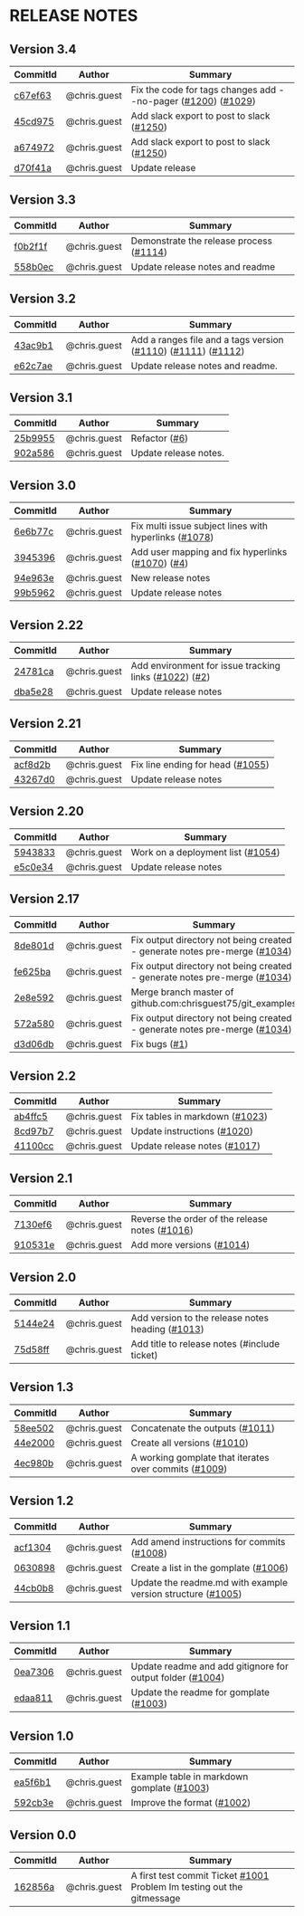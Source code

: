# RELEASE NOTES
## Version 3.4
| CommitId      | Author        | Summary       |
| ------------- | ------------- | ------------- |
|[c67ef63](https://github.com/chrisguest75/git_examples/commit/c67ef63)|@chris.guest|Fix the code for tags changes  add --no-pager ([#1200](https://github.com/chrisguest75/git_examples/issues/1200)) ([#1029](https://github.com/chrisguest75/git_examples/issues/1029))|
|[45cd975](https://github.com/chrisguest75/git_examples/commit/45cd975)|@chris.guest|Add slack export to post to slack ([#1250](https://github.com/chrisguest75/git_examples/issues/1250))|
|[a674972](https://github.com/chrisguest75/git_examples/commit/a674972)|@chris.guest|Add slack export to post to slack ([#1250](https://github.com/chrisguest75/git_examples/issues/1250))|
|[d70f41a](https://github.com/chrisguest75/git_examples/commit/d70f41a)|@chris.guest|Update release|
## Version 3.3
| CommitId      | Author        | Summary       |
| ------------- | ------------- | ------------- |
|[f0b2f1f](https://github.com/chrisguest75/git_examples/commit/f0b2f1f)|@chris.guest|Demonstrate the release process ([#1114](https://github.com/chrisguest75/git_examples/issues/1114))|
|[558b0ec](https://github.com/chrisguest75/git_examples/commit/558b0ec)|@chris.guest|Update release notes and readme|
## Version 3.2
| CommitId      | Author        | Summary       |
| ------------- | ------------- | ------------- |
|[43ac9b1](https://github.com/chrisguest75/git_examples/commit/43ac9b1)|@chris.guest|Add a ranges file and a tags version ([#1110](https://github.com/chrisguest75/git_examples/issues/1110)) ([#1111](https://github.com/chrisguest75/git_examples/issues/1111)) ([#1112](https://github.com/chrisguest75/git_examples/issues/1112))|
|[e62c7ae](https://github.com/chrisguest75/git_examples/commit/e62c7ae)|@chris.guest|Update release notes and readme.|
## Version 3.1
| CommitId      | Author        | Summary       |
| ------------- | ------------- | ------------- |
|[25b9955](https://github.com/chrisguest75/git_examples/commit/25b9955)|@chris.guest|Refactor ([#6](https://github.com/chrisguest75/git_examples/issues/6))|
|[902a586](https://github.com/chrisguest75/git_examples/commit/902a586)|@chris.guest|Update release notes.|
## Version 3.0
| CommitId      | Author        | Summary       |
| ------------- | ------------- | ------------- |
|[6e6b77c](https://github.com/chrisguest75/git_examples/commit/6e6b77c)|@chris.guest|Fix multi issue subject lines with hyperlinks ([#1078](https://github.com/chrisguest75/git_examples/issues/1078))|
|[3945396](https://github.com/chrisguest75/git_examples/commit/3945396)|@chris.guest|Add user mapping and fix hyperlinks ([#1070](https://github.com/chrisguest75/git_examples/issues/1070)) ([#4](https://github.com/chrisguest75/git_examples/issues/4))|
|[94e963e](https://github.com/chrisguest75/git_examples/commit/94e963e)|@chris.guest|New release notes|
|[99b5962](https://github.com/chrisguest75/git_examples/commit/99b5962)|@chris.guest|Update release notes|
## Version 2.22
| CommitId      | Author        | Summary       |
| ------------- | ------------- | ------------- |
|[24781ca](https://github.com/chrisguest75/git_examples/commit/24781ca)|@chris.guest|Add environment for issue tracking links  ([#1022](https://github.com/chrisguest75/git_examples/issues/1022)) ([#2](https://github.com/chrisguest75/git_examples/issues/2))|
|[dba5e28](https://github.com/chrisguest75/git_examples/commit/dba5e28)|@chris.guest|Update release notes|
## Version 2.21
| CommitId      | Author        | Summary       |
| ------------- | ------------- | ------------- |
|[acf8d2b](https://github.com/chrisguest75/git_examples/commit/acf8d2b)|@chris.guest|Fix line ending for head ([#1055](https://github.com/chrisguest75/git_examples/issues/1055))|
|[43267d0](https://github.com/chrisguest75/git_examples/commit/43267d0)|@chris.guest|Update release notes|
## Version 2.20
| CommitId      | Author        | Summary       |
| ------------- | ------------- | ------------- |
|[5943833](https://github.com/chrisguest75/git_examples/commit/5943833)|@chris.guest|Work on a deployment list ([#1054](https://github.com/chrisguest75/git_examples/issues/1054))|
|[e5c0e34](https://github.com/chrisguest75/git_examples/commit/e5c0e34)|@chris.guest|Update release notes|
## Version 2.17
| CommitId      | Author        | Summary       |
| ------------- | ------------- | ------------- |
|[8de801d](https://github.com/chrisguest75/git_examples/commit/8de801d)|@chris.guest|Fix output directory not being created - generate notes pre-merge ([#1034](https://github.com/chrisguest75/git_examples/issues/1034))|
|[fe625ba](https://github.com/chrisguest75/git_examples/commit/fe625ba)|@chris.guest|Fix output directory not being created - generate notes pre-merge ([#1034](https://github.com/chrisguest75/git_examples/issues/1034))|
|[2e8e592](https://github.com/chrisguest75/git_examples/commit/2e8e592)|@chris.guest|Merge branch master of github.com:chrisguest75/git_examples|
|[572a580](https://github.com/chrisguest75/git_examples/commit/572a580)|@chris.guest|Fix output directory not being created - generate notes pre-merge ([#1034](https://github.com/chrisguest75/git_examples/issues/1034))|
|[d3d06db](https://github.com/chrisguest75/git_examples/commit/d3d06db)|@chris.guest|Fix bugs ([#1](https://github.com/chrisguest75/git_examples/issues/1))|
## Version 2.2
| CommitId      | Author        | Summary       |
| ------------- | ------------- | ------------- |
|[ab4ffc5](https://github.com/chrisguest75/git_examples/commit/ab4ffc5)|@chris.guest|Fix tables in markdown ([#1023](https://github.com/chrisguest75/git_examples/issues/1023))|
|[8cd97b7](https://github.com/chrisguest75/git_examples/commit/8cd97b7)|@chris.guest|Update instructions ([#1020](https://github.com/chrisguest75/git_examples/issues/1020))|
|[41100cc](https://github.com/chrisguest75/git_examples/commit/41100cc)|@chris.guest|Update release notes ([#1017](https://github.com/chrisguest75/git_examples/issues/1017))|
## Version 2.1
| CommitId      | Author        | Summary       |
| ------------- | ------------- | ------------- |
|[7130ef6](https://github.com/chrisguest75/git_examples/commit/7130ef6)|@chris.guest|Reverse the order of the release notes ([#1016](https://github.com/chrisguest75/git_examples/issues/1016))|
|[910531e](https://github.com/chrisguest75/git_examples/commit/910531e)|@chris.guest|Add more versions  ([#1014](https://github.com/chrisguest75/git_examples/issues/1014))|
## Version 2.0
| CommitId      | Author        | Summary       |
| ------------- | ------------- | ------------- |
|[5144e24](https://github.com/chrisguest75/git_examples/commit/5144e24)|@chris.guest|Add version to the release notes heading ([#1013](https://github.com/chrisguest75/git_examples/issues/1013))|
|[75d58ff](https://github.com/chrisguest75/git_examples/commit/75d58ff)|@chris.guest|Add title to release notes (#include ticket)|
## Version 1.3
| CommitId      | Author        | Summary       |
| ------------- | ------------- | ------------- |
|[58ee502](https://github.com/chrisguest75/git_examples/commit/58ee502)|@chris.guest|Concatenate the outputs ([#1011](https://github.com/chrisguest75/git_examples/issues/1011))|
|[44e2000](https://github.com/chrisguest75/git_examples/commit/44e2000)|@chris.guest|Create all versions ([#1010](https://github.com/chrisguest75/git_examples/issues/1010))|
|[4ec980b](https://github.com/chrisguest75/git_examples/commit/4ec980b)|@chris.guest|A working gomplate that iterates over commits ([#1009](https://github.com/chrisguest75/git_examples/issues/1009))|
## Version 1.2
| CommitId      | Author        | Summary       |
| ------------- | ------------- | ------------- |
|[acf1304](https://github.com/chrisguest75/git_examples/commit/acf1304)|@chris.guest|Add amend instructions for commits ([#1008](https://github.com/chrisguest75/git_examples/issues/1008))|
|[0630898](https://github.com/chrisguest75/git_examples/commit/0630898)|@chris.guest|Create a list in the gomplate ([#1006](https://github.com/chrisguest75/git_examples/issues/1006))|
|[44cb0b8](https://github.com/chrisguest75/git_examples/commit/44cb0b8)|@chris.guest|Update the readme.md with example version structure ([#1005](https://github.com/chrisguest75/git_examples/issues/1005))|
## Version 1.1
| CommitId      | Author        | Summary       |
| ------------- | ------------- | ------------- |
|[0ea7306](https://github.com/chrisguest75/git_examples/commit/0ea7306)|@chris.guest|Update readme and add gitignore for output folder ([#1004](https://github.com/chrisguest75/git_examples/issues/1004))|
|[edaa811](https://github.com/chrisguest75/git_examples/commit/edaa811)|@chris.guest|Update the readme for gomplate ([#1003](https://github.com/chrisguest75/git_examples/issues/1003))|
## Version 1.0
| CommitId      | Author        | Summary       |
| ------------- | ------------- | ------------- |
|[ea5f6b1](https://github.com/chrisguest75/git_examples/commit/ea5f6b1)|@chris.guest|Example table in markdown gomplate ([#1003](https://github.com/chrisguest75/git_examples/issues/1003))|
|[592cb3e](https://github.com/chrisguest75/git_examples/commit/592cb3e)|@chris.guest|Improve the format ([#1002](https://github.com/chrisguest75/git_examples/issues/1002))|
## Version 0.0
| CommitId      | Author        | Summary       |
| ------------- | ------------- | ------------- |
|[162856a](https://github.com/chrisguest75/git_examples/commit/162856a)|@chris.guest|A first test commit Ticket [#1001](https://github.com/chrisguest75/git_examples/issues/1001) Problem Im testing out the gitmessage|

